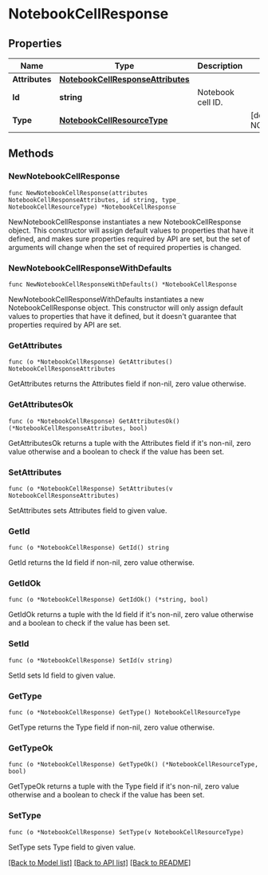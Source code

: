 # NotebookCellResponse

## Properties

Name | Type | Description | Notes
---- | ---- | ----------- | ------
**Attributes** | [**NotebookCellResponseAttributes**](NotebookCellResponseAttributes.md) |  | 
**Id** | **string** | Notebook cell ID. | 
**Type** | [**NotebookCellResourceType**](NotebookCellResourceType.md) |  | [default to NOTEBOOKCELLRESOURCETYPE_NOTEBOOK_CELLS]

## Methods

### NewNotebookCellResponse

`func NewNotebookCellResponse(attributes NotebookCellResponseAttributes, id string, type_ NotebookCellResourceType) *NotebookCellResponse`

NewNotebookCellResponse instantiates a new NotebookCellResponse object.
This constructor will assign default values to properties that have it defined,
and makes sure properties required by API are set, but the set of arguments
will change when the set of required properties is changed.

### NewNotebookCellResponseWithDefaults

`func NewNotebookCellResponseWithDefaults() *NotebookCellResponse`

NewNotebookCellResponseWithDefaults instantiates a new NotebookCellResponse object.
This constructor will only assign default values to properties that have it defined,
but it doesn't guarantee that properties required by API are set.

### GetAttributes

`func (o *NotebookCellResponse) GetAttributes() NotebookCellResponseAttributes`

GetAttributes returns the Attributes field if non-nil, zero value otherwise.

### GetAttributesOk

`func (o *NotebookCellResponse) GetAttributesOk() (*NotebookCellResponseAttributes, bool)`

GetAttributesOk returns a tuple with the Attributes field if it's non-nil, zero value otherwise
and a boolean to check if the value has been set.

### SetAttributes

`func (o *NotebookCellResponse) SetAttributes(v NotebookCellResponseAttributes)`

SetAttributes sets Attributes field to given value.


### GetId

`func (o *NotebookCellResponse) GetId() string`

GetId returns the Id field if non-nil, zero value otherwise.

### GetIdOk

`func (o *NotebookCellResponse) GetIdOk() (*string, bool)`

GetIdOk returns a tuple with the Id field if it's non-nil, zero value otherwise
and a boolean to check if the value has been set.

### SetId

`func (o *NotebookCellResponse) SetId(v string)`

SetId sets Id field to given value.


### GetType

`func (o *NotebookCellResponse) GetType() NotebookCellResourceType`

GetType returns the Type field if non-nil, zero value otherwise.

### GetTypeOk

`func (o *NotebookCellResponse) GetTypeOk() (*NotebookCellResourceType, bool)`

GetTypeOk returns a tuple with the Type field if it's non-nil, zero value otherwise
and a boolean to check if the value has been set.

### SetType

`func (o *NotebookCellResponse) SetType(v NotebookCellResourceType)`

SetType sets Type field to given value.



[[Back to Model list]](../README.md#documentation-for-models) [[Back to API list]](../README.md#documentation-for-api-endpoints) [[Back to README]](../README.md)


